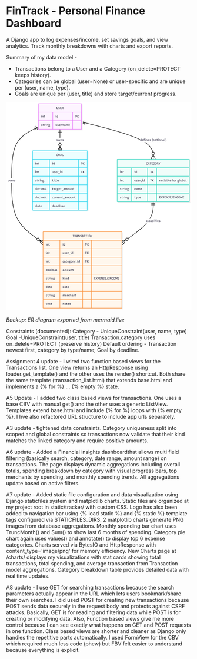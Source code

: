 # FinTrack - Personal Finance Dashboard

A Django app to log expenses/income, set savings goals, and view analytics. Track monthly breakdowns with charts and export reports.

Summary of my data model -
- Transactions belong to a User and a Category (on_delete=PROTECT keeps history).
- Categories can be global (user=None) or user-specific and are unique per (user, name, type).
- Goals are unique per (user, title) and store target/current progress.

![ER Diagram](docs/notes/er_fintrack.png)

*Backup: ER diagram exported from mermaid.live*

Constraints (documented):
Category - UniqueConstraint(user, name, type)
Goal -UniqueConstraint(user, title)
Transaction.category uses on_delete=PROTECT (preserve history)
Default ordering - Transaction newest first, category by type/name; Goal by deadline.

Assignment 4 update - I wired two function based views for the Transactions list. One view returns an HttpResponse using loader.get_template() and the other uses the render() shortcut. Both share the same template (transaction_list.html) that extends base.html and implements a {% for %} … {% empty %} state.

A5 Update - I added two class based views for transactions. One uses a base CBV with manual get() and the other uses a generic ListView. Templates extend base.html and include {% for %} loops with {% empty %}. I hve also refactored URL structure to include app urls separately.

A3 update - tightened data constraints. Category uniqueness split into scoped and global constraints so transactions now validate that their kind matches the linked category and require positive amounts.

A6 update - Added a Financial insights dashboardthat allows multi field filtering (basically search, category, date range, amount range) on transactions. The page displays dynamic aggregations including overall totals, spending breakdown by category with visual progress bars, top merchants by spending, and monthly spending trends. All aggregations update based on active filters.

A7 update - Added static file configuration and data visualization using Django staticfiles system and matplotlib charts. Static files are organized at my project root in static/tracker/ with custom CSS. Logo has also been added to navigation bar using {% load static %} and {% static %} template tags configured via STATICFILES_DIRS. 2 matplotlib charts generate PNG images from database aggregations. Monthly spending bar chart uses TruncMonth() and Sum() to show last 6 months of spending. Category pie chart again uses values() and annotate() to display top 6 expense categories. Charts served via BytesIO and HttpResponse with content_type='image/png' for memory efficiency.
New Charts page at /charts/ displays my visualizations with stat cards showing total transactions, total spending, and average transaction from Transaction model aggregations. Category breakdown table provides detailed data with real time updates.

A8 update - I use GET for searching transactions because the search parameters actually appear in the URL which lets users bookmark/share their own searches. I did used POST for creating new transactions because POST sends data securely in the request body and protects against CSRF attacks. Basically, GET is for reading and filtering data while POST is for creating or modifying data. Also, Function based views give me more control because I can see exactly what happens on GET and POST requests in one function. Class based views are shorter and cleaner as Django only handles the repetitive parts automatically. I used FormView for the CBV which required much less code (phew) but FBV felt easier to understand because everything is explicit.
